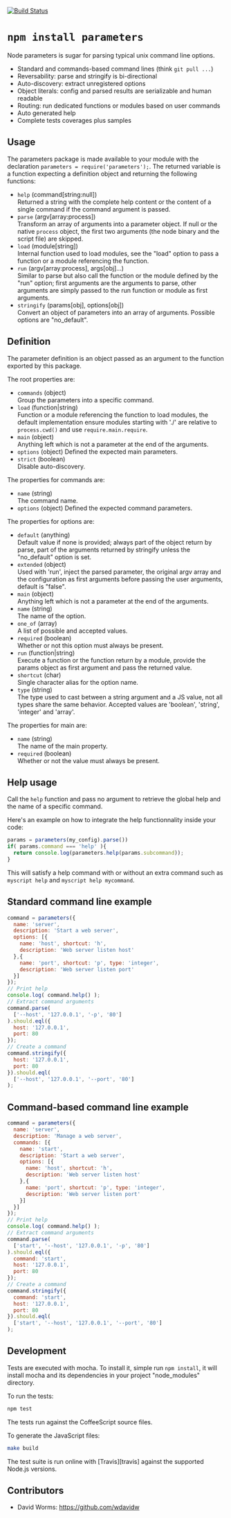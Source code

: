 [![Build Status](https://secure.travis-ci.org/adaltas/node-parameters.png)](http://travis-ci.org/adaltas/node-parameters)

# `npm install parameters`

Node parameters is sugar for parsing typical unix command line options. 

* Standard and commands-based command lines (think `git pull ...`)
* Reversability: parse and stringify is bi-directional
* Auto-discovery: extract unregistered options
* Object literals: config and parsed results are serializable and human readable
* Routing: run dedicated functions or modules based on user commands
* Auto generated help
* Complete tests coverages plus samples

## Usage

The parameters package is made available to your module with the declaration
`parameters = require('parameters');`. The returned variable is a function
expecting a definition object and returning the following functions:

* `help` (command[string:null])   
  Returned a string with the complete help content or the content of a single 
  command if the command argument is passed.
* `parse` (argv[array:process])   
  Transform an array of arguments into a parameter object. If null
  or the native `process` object, the first two arguments (the node
  binary and the script file) are skipped.
* `load` (module[string])   
  Internal function used to load modules, see the "load" option to pass a
  function or a module referencing the function.
* `run` (argv[array:process], args[obj]...)   
  Similar to parse but also call the function or the module defined by the "run"
  option; first arguments are the arguments to parse, other arguments are simply
  passed to the run function or module as first arguments.
* `stringify` (params[obj], options[obj])   
  Convert an object of parameters into an array of arguments. Possible options
  are "no_default".

## Definition

The parameter definition is an object passed as an argument to the function exported by
this package.

The root properties are:

* `commands` (object)   
  Group the parameters into a specific command.
* `load` (function|string)   
  Function or a module referencing the function to load modules, the default
  implementation ensure modules starting with './' are relative to 
  `process.cwd()` and use `require.main.require`.
* `main` (object)   
  Anything left which is not a parameter at the end of the arguments.
* `options` (object)
  Defined the expected main parameters.
* `strict` (boolean)   
  Disable auto-discovery.

The properties for commands are:

* `name` (string)   
  The command name.
* `options` (object)
  Defined the expected command parameters.

The properties for options are:

* `default` (anything)   
  Default value if none is provided; always part of the object return by parse,
  part of the arguments returned by stringify unless the "no_default" option is 
  set.
* `extended` (object)   
  Used with 'run', inject the parsed parameter, the original argv array and
  the configuration as first arguments before passing the user arguments,
  default is "false".
* `main` (object)   
  Anything left which is not a parameter at the end of the arguments.
* `name` (string)   
  The name of the option.
* `one_of` (array)   
  A list of possible and accepted values.
* `required` (boolean)   
  Whether or not this option must always be present.
* `run` (function|string)   
  Execute a function or the function return by a module, provide the params 
  object as first argument and pass the returned value.
* `shortcut` (char)   
  Single character alias for the option name.
* `type` (string)   
  The type used to cast between a string argument and a JS value, not all types 
  share the same behavior. Accepted values are 'boolean', 'string', 'integer'
  and 'array'.

The properties for main are:

* `name` (string)   
  The name of the main property.
* `required` (boolean)   
  Whether or not the value must always be present.

## Help usage

Call the `help` function and pass no argument to retrieve the global help and
the name of a specific command.

Here's an example on how to integrate the help functionnality inside your code:

```javascript
params = parameters(my_config).parse())
if( params.command === 'help' ){
  return console.log(parameters.help(params.subcommand));
}
```

This will satisfy a help command with or without an extra command such as
`myscript help` and `myscript help mycommand`.

## Standard command line example

```javascript
command = parameters({
  name: 'server',
  description: 'Start a web server',
  options: [{
    name: 'host', shortcut: 'h', 
    description: 'Web server listen host'
  },{
    name: 'port', shortcut: 'p', type: 'integer', 
    description: 'Web server listen port'
  }]
});
// Print help
console.log( command.help() );
// Extract command arguments
command.parse(
  ['--host', '127.0.0.1', '-p', '80']
).should.eql({
  host: '127.0.0.1',
  port: 80
});
// Create a command
command.stringify({
  host: '127.0.0.1',
  port: 80
}).should.eql(
  ['--host', '127.0.0.1', '--port', '80']
);
```

## Command-based command line example

```javascript
command = parameters({
  name: 'server',
  description: 'Manage a web server',
  commands: [{
    name: 'start',
    description: 'Start a web server',
    options: [{
      name: 'host', shortcut: 'h', 
      description: 'Web server listen host'
    },{
      name: 'port', shortcut: 'p', type: 'integer', 
      description: 'Web server listen port'
    }]
  }]
});
// Print help
console.log( command.help() );
// Extract command arguments
command.parse(
  ['start', '--host', '127.0.0.1', '-p', '80']
).should.eql({
  command: 'start',
  host: '127.0.0.1',
  port: 80
});
// Create a command
command.stringify({
  command: 'start',
  host: '127.0.0.1',
  port: 80
}).should.eql(
  ['start', '--host', '127.0.0.1', '--port', '80']
);
```

## Development

Tests are executed with mocha. To install it, simple run `npm install`, it will
install mocha and its dependencies in your project "node_modules" directory.

To run the tests:
```bash
npm test
```

The tests run against the CoffeeScript source files.

To generate the JavaScript files:
```bash
make build
```

The test suite is run online with [Travis][travis] against the supported 
Node.js versions.

## Contributors

*   David Worms: <https://github.com/wdavidw>
